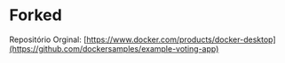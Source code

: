 Forked
=========

Repositório Orginal: [https://www.docker.com/products/docker-desktop](https://github.com/dockersamples/example-voting-app)
